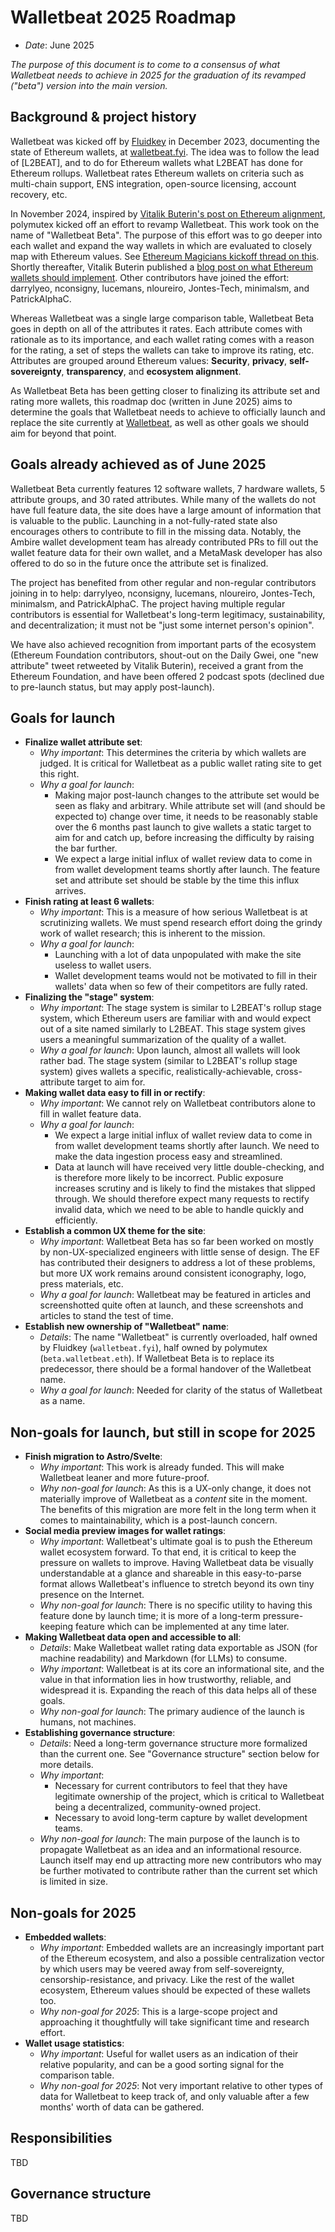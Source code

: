 # Walletbeat 2025 Roadmap

- _Date_: June 2025

_The purpose of this document is to come to a consensus of what Walletbeat needs to achieve in 2025 for the graduation of its revamped ("beta") version into the main version._

## Background & project history

Walletbeat was kicked off by [Fluidkey](https://fluidkey.com/) in December 2023, documenting the state of Ethereum wallets, at [walletbeat.fyi](https://walletbeat.fyi). The idea was to follow the lead of [L2BEAT], and to do for Ethereum wallets what L2BEAT has done for Ethereum rollups. Walletbeat rates Ethereum wallets on criteria such as multi-chain support, ENS integration, open-source licensing, account recovery, etc.

In November 2024, inspired by [Vitalik Buterin's post on Ethereum alignment](https://vitalik.eth.limo/general/2024/09/28/alignment.html), polymutex kicked off an effort to revamp Walletbeat. This work took on the name of "Walletbeat Beta". The purpose of this effort was to go deeper into each wallet and expand the way wallets in which are evaluated to closely map with Ethereum values. See [Ethereum Magicians kickoff thread on this](https://ethereum-magicians.org/t/making-ethereum-alignment-legible-wallets/21841). Shortly thereafter, Vitalik Buterin published a [blog post on what Ethereum wallets should implement](https://vitalik.eth.limo/general/2024/12/03/wallets.html). Other contributors have joined the effort: darrylyeo, nconsigny, lucemans, nloureiro, Jontes-Tech, minimalsm, and PatrickAlphaC.

Whereas Walletbeat was a single large comparison table, Walletbeat Beta goes in depth on all of the attributes it rates. Each attribute comes with rationale as to its importance, and each wallet rating comes with a reason for the rating, a set of steps the wallets can take to improve its rating, etc. Attributes are grouped around Ethereum values: **Security**, **privacy**, **self-sovereignty**, **transparency**, and **ecosystem alignment**.

As Walletbeat Beta has been getting closer to finalizing its attribute set and rating more wallets, this roadmap doc (written in June 2025) aims to determine the goals that Walletbeat needs to achieve to officially launch and replace the site currently at [Walletbeat](https://walletbeat.fyi), as well as other goals we should aim for beyond that point.

## Goals already achieved as of June 2025

Walletbeat Beta currently features 12 software wallets, 7 hardware wallets, 5 attribute groups, and 30 rated attributes. While many of the wallets do not have full feature data, the site does have a large amount of information that is valuable to the public. Launching in a not-fully-rated state also encourages others to contribute to fill in the missing data. Notably, the Ambire wallet development team has already contributed PRs to fill out the wallet feature data for their own wallet, and a MetaMask developer has also offered to do so in the future once the attribute set is finalized.

The project has benefited from other regular and non-regular contributors joining in to help: darrylyeo, nconsigny, lucemans, nloureiro, Jontes-Tech, minimalsm, and PatrickAlphaC. The project having multiple regular contributors is essential for Walletbeat's long-term legitimacy, sustainability, and decentralization; it must not be "just some internet person's opinion".

We have also achieved recognition from important parts of the ecosystem (Ethereum Foundation contributors, shout-out on the Daily Gwei, one "new attribute" tweet retweeted by Vitalik Buterin), received a grant from the Ethereum Foundation, and have been offered 2 podcast spots (declined due to pre-launch status, but may apply post-launch).

## Goals for launch

- **Finalize wallet attribute set**:
  - _Why important_: This determines the criteria by which wallets are judged. It is critical for Walletbeat as a public wallet rating site to get this right.
  - _Why a goal for launch_:
    - Making major post-launch changes to the attribute set would be seen as flaky and arbitrary. While attribute set will (and should be expected to) change over time, it needs to be reasonably stable over the 6 months past launch to give wallets a static target to aim for and catch up, before increasing the difficulty by raising the bar further.
    - We expect a large initial influx of wallet review data to come in from wallet development teams shortly after launch. The feature set and attribute set should be stable by the time this influx arrives.
- **Finish rating at least 6 wallets**:
  - _Why important_: This is a measure of how serious Walletbeat is at scrutinizing wallets. We must spend research effort doing the grindy work of wallet research; this is inherent to the mission.
  - _Why a goal for launch_:
    - Launching with a lot of data unpopulated with make the site useless to wallet users.
    - Wallet development teams would not be motivated to fill in their wallets' data when so few of their competitors are fully rated.
- **Finalizing the "stage" system**:
  - _Why important_: The stage system is similar to L2BEAT's rollup stage system, which Ethereum users are familiar with and would expect out of a site named similarly to L2BEAT. This stage system gives users a meaningful summarization of the quality of a wallet.
  - _Why a goal for launch_: Upon launch, almost all wallets will look rather bad. The stage system (similar to L2BEAT's rollup stage system) gives wallets a specific, realistically-achievable, cross-attribute target to aim for.
- **Making wallet data easy to fill in or rectify**:
  - _Why important_: We cannot rely on Walletbeat contributors alone to fill in wallet feature data.
  - _Why a goal for launch_:
    - We expect a large initial influx of wallet review data to come in from wallet development teams shortly after launch. We need to make the data ingestion process easy and streamlined.
    - Data at launch will have received very little double-checking, and is therefore more likely to be incorrect. Public exposure increases scrutiny and is likely to find the mistakes that slipped through. We should therefore expect many requests to rectify invalid data, which we need to be able to handle quickly and efficiently.
- **Establish a common UX theme for the site**:
  - _Why important_: Walletbeat Beta has so far been worked on mostly by non-UX-specialized engineers with little sense of design. The EF has contributed their designers to address a lot of these problems, but more UX work remains around consistent iconography, logo, press materials, etc.
  - _Why a goal for launch_: Walletbeat may be featured in articles and screenshotted quite often at launch, and these screenshots and articles to stand the test of time.
- **Establish new ownership of "Walletbeat" name**:
  - _Details_: The name "Walletbeat" is currently overloaded, half owned by Fluidkey (`walletbeat.fyi`), half owned by polymutex (`beta.walletbeat.eth`). If Walletbeat Beta is to replace its predecessor, there should be a formal handover of the Walletbeat name.
  - _Why a goal for launch_: Needed for clarity of the status of Walletbeat as a name.

## Non-goals for launch, but still in scope for 2025

- **Finish migration to Astro/Svelte**:
  - _Why important_: This work is already funded. This will make Walletbeat leaner and more future-proof.
  - _Why non-goal for launch_: As this is a UX-only change, it does not materially improve of Walletbeat as a _content_ site in the moment. The benefits of this migration are more felt in the long term when it comes to maintainability, which is a post-launch concern.
- **Social media preview images for wallet ratings**:
  - _Why important_: Walletbeat's ultimate goal is to push the Ethereum wallet ecosystem forward. To that end, it is critical to keep the pressure on wallets to improve. Having Walletbeat data be visually understandable at a glance and shareable in this easy-to-parse format allows Walletbeat's influence to stretch beyond its own tiny presence on the Internet.
  - _Why non-goal for launch_: There is no specific utility to having this feature done by launch time; it is more of a long-term pressure-keeping feature which can be implemented at any time later.
- **Making Walletbeat data open and accessible to all**:
  - _Details_: Make Walletbeat wallet rating data exportable as JSON (for machine readability) and Markdown (for LLMs) to consume.
  - _Why important_: Walletbeat is at its core an informational site, and the value in that information lies in how trustworthy, reliable, and widespread it is. Expanding the reach of this data helps all of these goals.
  - _Why non-goal for launch_: The primary audience of the launch is humans, not machines.
- **Establishing governance structure**:
  - _Details_: Need a long-term governance structure more formalized than the current one. See "Governance structure" section below for more details.
  - _Why important_:
    - Necessary for current contributors to feel that they have legitimate ownership of the project, which is critical to Walletbeat being a decentralized, community-owned project.
    - Necessary to avoid long-term capture by wallet development teams.
  - _Why non-goal for launch_: The main purpose of the launch is to propagate Walletbeat as an idea and an informational resource. Launch itself may end up attracting more new contributors who may be further motivated to contribute rather than the current set which is limited in size.

## Non-goals for 2025

- **Embedded wallets**:
  - _Why important_: Embedded wallets are an increasingly important part of the Ethereum ecosystem, and also a possible centralization vector by which users may be veered away from self-sovereignty, censorship-resistance, and privacy. Like the rest of the wallet ecosystem, Ethereum values should be expected of these wallets too.
  - _Why non-goal for 2025_: This is a large-scope project and approaching it thoughtfully will take significant time and research effort.
- **Wallet usage statistics**:
  - _Why important_: Useful for wallet users as an indication of their relative popularity, and can be a good sorting signal for the comparison table.
  - _Why non-goal for 2025_: Not very important relative to other types of data for Walletbeat to keep track of, and only valuable after a few months' worth of data can be gathered.

## Responsibilities

TBD

## Governance structure

TBD
